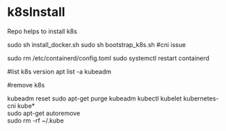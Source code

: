 # k8sInstall
Repo helps to install k8s

sudo sh install_docker.sh
sudo sh bootstrap_k8s.sh
#cni issue

sudo rm /etc/containerd/config.toml
sudo systemctl restart containerd

#list k8s version
apt list -a kubeadm

#remove k8s
 
kubeadm reset
sudo apt-get purge kubeadm kubectl kubelet kubernetes-cni kube*   
sudo apt-get autoremove  
sudo rm -rf ~/.kube
